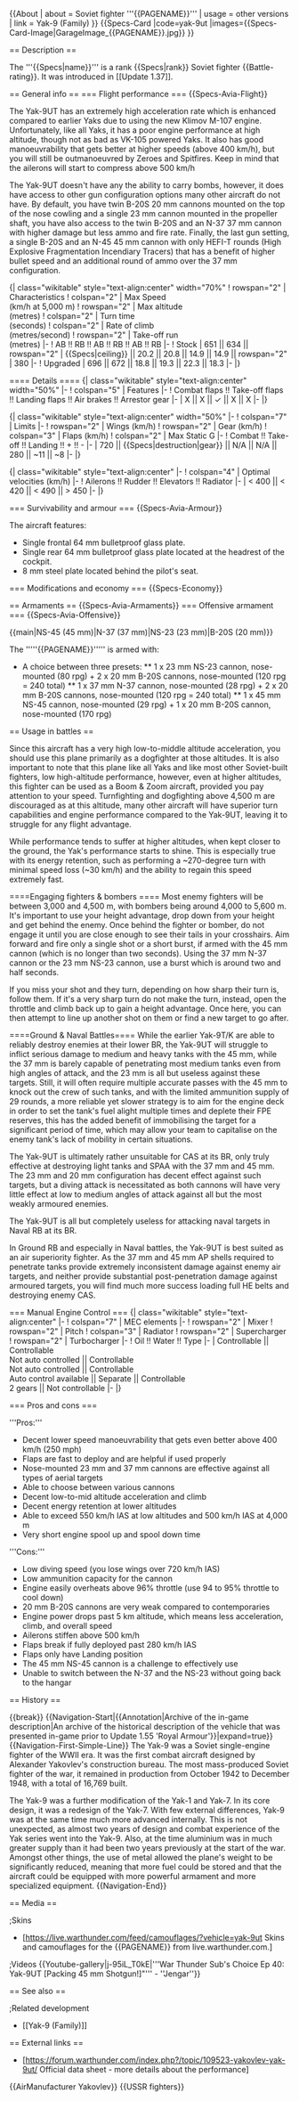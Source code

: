 {{About
| about = Soviet fighter '''{{PAGENAME}}'''
| usage = other versions
| link = Yak-9 (Family)
}}
{{Specs-Card
|code=yak-9ut
|images={{Specs-Card-Image|GarageImage_{{PAGENAME}}.jpg}}
}}

== Description ==

<!-- ''In the description, the first part should be about the history of and the creation and combat usage of the aircraft, as well as its key features. In the second part, tell the reader about the aircraft in the game. Insert a screenshot of the vehicle, so that if the novice player does not remember the vehicle by name, he will immediately understand what kind of vehicle the article is talking about.'' -->

The '''{{Specs|name}}''' is a rank {{Specs|rank}} Soviet fighter {{Battle-rating}}. It was introduced in [[Update 1.37]].

== General info ==
=== Flight performance ===
{{Specs-Avia-Flight}}

<!-- ''Describe how the aircraft behaves in the air. Speed, manoeuvrability, acceleration and allowable loads - these are the most important characteristics of the vehicle.'' -->

The Yak-9UT has an extremely high acceleration rate which is enhanced compared to earlier Yaks due to using the new Klimov M-107 engine. Unfortunately, like all Yaks, it has a poor engine performance at high altitude, though not as bad as VK-105 powered Yaks. It also has good manoeuvrability that gets better at higher speeds (above 400 km/h), but you will still be outmanoeuvred by Zeroes and Spitfires. Keep in mind that the ailerons will start to compress above 500 km/h

The Yak-9UT doesn't have any the ability to carry bombs, however, it does have access to other gun configuration options many other aircraft do not have. By default, you have twin B-20S 20 mm cannons mounted on the top of the nose cowling and a single 23 mm cannon mounted in the propeller shaft, you have also access to the twin B-20S and an N-37 37 mm cannon with higher damage but less ammo and fire rate. Finally, the last gun setting, a single B-20S and an N-45 45 mm cannon with only HEFI-T rounds (High Explosive Fragmentation Incendiary Tracers) that has a benefit of higher bullet speed and an additional round of ammo over the 37 mm configuration.

{| class="wikitable" style="text-align:center" width="70%"
! rowspan="2" | Characteristics
! colspan="2" | Max Speed<br>(km/h at 5,000 m)
! rowspan="2" | Max altitude<br>(metres)
! colspan="2" | Turn time<br>(seconds)
! colspan="2" | Rate of climb<br>(metres/second)
! rowspan="2" | Take-off run<br>(metres)
|-
! AB !! RB !! AB !! RB !! AB !! RB
|-
! Stock
| 651 || 634 || rowspan="2" | {{Specs|ceiling}} || 20.2 || 20.8 || 14.9 || 14.9 || rowspan="2" | 380
|-
! Upgraded
| 696 || 672 || 18.8 || 19.3 || 22.3 || 18.3
|-
|}

==== Details ====
{| class="wikitable" style="text-align:center" width="50%"
|-
! colspan="5" | Features
|-
! Combat flaps !! Take-off flaps !! Landing flaps !! Air brakes !! Arrestor gear
|-
| X || X || ✓ || X || X <!-- ✓ -->
|-
|}

{| class="wikitable" style="text-align:center" width="50%"
|-
! colspan="7" | Limits
|-
! rowspan="2" | Wings (km/h)
! rowspan="2" | Gear (km/h)
! colspan="3" | Flaps (km/h)
! colspan="2" | Max Static G
|-
! Combat !! Take-off !! Landing !! + !! -
|-
| 720 <!-- {{Specs|destruction|body}} --> || {{Specs|destruction|gear}} || N/A || N/A || 280 || ~11 || ~8
|-
|}

{| class="wikitable" style="text-align:center"
|-
! colspan="4" | Optimal velocities (km/h)
|-
! Ailerons !! Rudder !! Elevators !! Radiator
|-
| < 400 || < 420 || < 490 || > 450
|-
|}

=== Survivability and armour ===
{{Specs-Avia-Armour}}

<!--''Examine the survivability of the aircraft. Note how vulnerable the structure is and how secure the pilot is, whether the fuel tanks are armoured, etc. Describe the armour, if there is any, and also mention the vulnerability of other critical aircraft systems.''-->

The aircraft features:

- Single frontal 64 mm bulletproof glass plate.
- Single rear 64 mm bulletproof glass plate located at the headrest of the cockpit.
- 8 mm steel plate located behind the pilot's seat.

=== Modifications and economy ===
{{Specs-Economy}}

== Armaments ==
{{Specs-Avia-Armaments}}
=== Offensive armament ===
{{Specs-Avia-Offensive}}

<!-- ''Describe the offensive armament of the aircraft, if any. Describe how effective the cannons and machine guns are in a battle, and also what belts or drums are better to use. If there is no offensive weaponry, delete this subsection.'' -->

{{main|NS-45 (45 mm)|N-37 (37 mm)|NS-23 (23 mm)|B-20S (20 mm)}}

The '''''{{PAGENAME}}''''' is armed with:

- A choice between three presets:
  ** 1 x 23 mm NS-23 cannon, nose-mounted (80 rpg) + 2 x 20 mm B-20S cannons, nose-mounted (120 rpg = 240 total)
  ** 1 x 37 mm N-37 cannon, nose-mounted (28 rpg) + 2 x 20 mm B-20S cannons, nose-mounted (120 rpg = 240 total)
  \*\* 1 x 45 mm NS-45 cannon, nose-mounted (29 rpg) + 1 x 20 mm B-20S cannon, nose-mounted (170 rpg)

== Usage in battles ==

<!-- ''Describe the tactics of playing in the aircraft, the features of using aircraft in a team and advice on tactics. Refrain from creating a "guide" - do not impose a single point of view, but instead, give the reader food for thought. Examine the most dangerous enemies and give recommendations on fighting them. If necessary, note the specifics of the game in different modes (AB, RB, SB).'' -->

Since this aircraft has a very high low-to-middle altitude acceleration, you should use this plane primarily as a dogfighter at those altitudes. It is also important to note that this plane like all Yaks and like most other Soviet-built fighters, low high-altitude performance, however, even at higher altitudes, this fighter can be used as a Boom & Zoom aircraft, provided you pay attention to your speed. Turnfighting and dogfighting above 4,500 m are discouraged as at this altitude, many other aircraft will have superior turn capabilities and engine performance compared to the Yak-9UT, leaving it to struggle for any flight advantage.

While performance tends to suffer at higher altitudes, when kept closer to the ground, the Yak's performance starts to shine. This is especially true with its energy retention, such as performing a ~270-degree turn with minimal speed loss (~30 km/h) and the ability to regain this speed extremely fast.

====Engaging fighters & bombers ====
Most enemy fighters will be between 3,000 and 4,500 m, with bombers being around 4,000 to 5,600 m. It's important to use your height advantage, drop down from your height and get behind the enemy. Once behind the fighter or bomber, do not engage it until you are close enough to see their tails in your crosshairs. Aim forward and fire only a single shot or a short burst, if armed with the 45 mm cannon (which is no longer than two seconds). Using the 37 mm N-37 cannon or the 23 mm NS-23 cannon, use a burst which is around two and half seconds.

If you miss your shot and they turn, depending on how sharp their turn is, follow them. If it's a very sharp turn do not make the turn, instead, open the throttle and climb back up to gain a height advantage. Once here, you can then attempt to line up another shot on them or find a new target to go after.

====Ground & Naval Battles====
While the earlier Yak-9T/K are able to reliably destroy enemies at their lower BR, the Yak-9UT will struggle to inflict serious damage to medium and heavy tanks with the 45 mm, while the 37 mm is barely capable of penetrating most medium tanks even from high angles of attack, and the 23 mm is all but useless against these targets. Still, it will often require multiple accurate passes with the 45 mm to knock out the crew of such tanks, and with the limited ammunition supply of 29 rounds, a more reliable yet slower strategy is to aim for the engine deck in order to set the tank's fuel alight multiple times and deplete their FPE reserves, this has the added benefit of immobilising the target for a significant period of time, which may allow your team to capitalise on the enemy tank's lack of mobility in certain situations.

The Yak-9UT is ultimately rather unsuitable for CAS at its BR, only truly effective at destroying light tanks and SPAA with the 37 mm and 45 mm. The 23 mm and 20 mm configuration has decent effect against such targets, but a diving attack is necessitated as both cannons will have very little effect at low to medium angles of attack against all but the most weakly armoured enemies.

The Yak-9UT is all but completely useless for attacking naval targets in Naval RB at its BR.

In Ground RB and especially in Naval battles, the Yak-9UT is best suited as an air superiority fighter. As the 37 mm and 45 mm AP shells required to penetrate tanks provide extremely inconsistent damage against enemy air targets, and neither provide substantial post-penetration damage against armoured targets, you will find much more success loading full HE belts and destroying enemy CAS.

=== Manual Engine Control ===
{| class="wikitable" style="text-align:center"
|-
! colspan="7" | MEC elements
|-
! rowspan="2" | Mixer
! rowspan="2" | Pitch
! colspan="3" | Radiator
! rowspan="2" | Supercharger
! rowspan="2" | Turbocharger
|-
! Oil !! Water !! Type
|-
| Controllable || Controllable<br>Not auto controlled || Controllable<br>Not auto controlled || Controllable<br>Auto control available || Separate || Controllable<br>2 gears || Not controllable
|-
|}

=== Pros and cons ===

<!-- ''Summarise and briefly evaluate the vehicle in terms of its characteristics and combat effectiveness. Mark its pros and cons in the bulleted list. Try not to use more than 6 points for each of the characteristics. Avoid using categorical definitions such as "bad", "good" and the like - use substitutions with softer forms such as "inadequate" and "effective".'' -->

'''Pros:'''

- Decent lower speed manoeuvrability that gets even better above 400 km/h (250 mph)
- Flaps are fast to deploy and are helpful if used properly
- Nose-mounted 23 mm and 37 mm cannons are effective against all types of aerial targets
- Able to choose between various cannons
- Decent low-to-mid altitude acceleration and climb
- Decent energy retention at lower altitudes
- Able to exceed 550 km/h IAS at low altitudes and 500 km/h IAS at 4,000 m
- Very short engine spool up and spool down time

'''Cons:'''

- Low diving speed (you lose wings over 720 km/h IAS)
- Low ammunition capacity for the cannon
- Engine easily overheats above 96% throttle (use 94 to 95% throttle to cool down)
- 20 mm B-20S cannons are very weak compared to contemporaries
- Engine power drops past 5 km altitude, which means less acceleration, climb, and overall speed
- Ailerons stiffen above 500 km/h
- Flaps break if fully deployed past 280 km/h IAS
- Flaps only have Landing position
- The 45 mm NS-45 cannon is a challenge to effectively use
- Unable to switch between the N-37 and the NS-23 without going back to the hangar

== History ==

<!-- ''Describe the history of the creation and combat usage of the aircraft in more detail than in the introduction. If the historical reference turns out to be too long, take it to a separate article, taking a link to the article about the vehicle and adding a block "/History" (example: <nowiki>https://wiki.warthunder.com/(Vehicle-name)/History</nowiki>) and add a link to it here using the <code>main</code> template. Be sure to reference text and sources by using <code><nowiki><ref></ref></nowiki></code>, as well as adding them at the end of the article with <code><nowiki><references /></nowiki></code>. This section may also include the vehicle's dev blog entry (if applicable) and the in-game encyclopedia description (under <code><nowiki>=== In-game description ===</nowiki></code>, also if applicable).'' -->

{{break}}
{{Navigation-Start|{{Annotation|Archive of the in-game description|An archive of the historical description of the vehicle that was presented in-game prior to Update 1.55 'Royal Armour'}}|expand=true}}
{{Navigation-First-Simple-Line}}
The Yak-9 was a Soviet single-engine fighter of the WWII era. It was the first combat aircraft designed by Alexander Yakovlev's construction bureau. The most mass-produced Soviet fighter of the war, it remained in production from October 1942 to December 1948, with a total of 16,769 built.

The Yak-9 was a further modification of the Yak-1 and Yak-7. In its core design, it was a redesign of the Yak-7. With few external differences, Yak-9 was at the same time much more advanced internally. This is not unexpected, as almost two years of design and combat experience of the Yak series went into the Yak-9. Also, at the time aluminium was in much greater supply than it had been two years previously at the start of the war. Amongst other things, the use of metal allowed the plane's weight to be significantly reduced, meaning that more fuel could be stored and that the aircraft could be equipped with more powerful armament and more specialized equipment.
{{Navigation-End}}

== Media ==

<!-- ''Excellent additions to the article would be video guides, screenshots from the game, and photos.'' -->

;Skins

- [https://live.warthunder.com/feed/camouflages/?vehicle=yak-9ut Skins and camouflages for the {{PAGENAME}} from live.warthunder.com.]

;Videos
{{Youtube-gallery|j-95iL_T0kE|'''War Thunder Sub's Choice Ep 40: Yak-9UT [Packing 45 mm Shotgun!]"''' - ''Jengar''}}

== See also ==

<!-- ''Links to the articles on the War Thunder Wiki that you think will be useful for the reader, for example:''
* ''reference to the series of the aircraft;''
* ''links to approximate analogues of other nations and research trees.'' -->

;Related development

- [[Yak-9 (Family)]]

== External links ==

<!-- ''Paste links to sources and external resources, such as:''
* ''topic on the official game forum;''
* ''other literature.'' -->

- [https://forum.warthunder.com/index.php?/topic/109523-yakovlev-yak-9ut/ Official data sheet - more details about the performance]

{{AirManufacturer Yakovlev}}
{{USSR fighters}}
